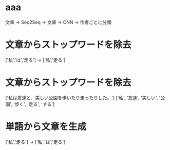 
# aaa
文章 → Seq2Seq → 文章 → CNN → 作者ごとに分類

# 文章からストップワードを除去
['私','は','走る'] → ['私','走る']

# 文章からストップワードを除去
['私は友達と、美しい公園を歩いたり走ったりした。']  ['私', '友達', '美しい', '公園', '歩く', '走る', 'する']

# 単語から文章を生成
['私','走る'] → ['私','は','走る']


